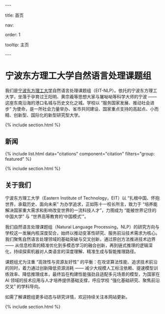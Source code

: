 \---

title: 首页

nav:

 order: 1

 tooltip: 主页

\---

# 宁波东方理工大学自然语言处理课题组

我们是[宁波东方理工大学](https://www.eitech.edu.cn/)自然语言处理课题组（EIT-NLP）。依托的宁波东方理工大学，坐落于孕育过王阳明、黄宗羲等思想大家与屠呦呦等科学大师的宁波 —— 这座东南沿海的港口名城与历史文化之城。学校以 “服务国家发展、推动社会进步” 为使命，是一所社会力量举办、省市共同建设、国家重点支持的高起点、小而精、创新型、国际化的新型研究型大学。

{% include section.html %}

## 新闻

{% include list.html data="citations" component="citation" filters="group: featured" %}

{% include section.html %}

## 关于我们

宁波东方理工大学（Eastern Institute of Technology，EIT）以 “扎根中国、怀抱世界，承载历史、面向未来” 为办学追求，正如陈十一校长所言，致力于 “培养能解决国家重大需求和影响改变世界的一流科技人才”，力图成为 “能被世界记住的中国大学” 与 “世界高等教育的‘中国模式’”。

我们自然语言处理课题组（Natural Language Processing，NLP）的研究方向与学校这一发展内核深度契合，始终以推动变革性研究、服务前沿技术需求为核心。我们聚焦自然语言处理领域的基础突破与交叉创新，通过原创方法推进技术边界 —— 从信息检索的精准优化到多模态学习的融合创新，再到链式推理的逻辑深化，持续探索机器对人类语言的深度理解、精准生成与智能推理路径。

课题组尤为注重 “高效性与资源友好性” 的平衡：在攻坚算法性能、追求技术前沿的同时，着力通过创新降低资源消耗 —— 减少大规模人工标注依赖、提速模型训练效率、降低推理成本，最终旨在构建性能强劲且适配多元场景的模型，为国家在 AI 领域的技术应用与人才培养提供基础支撑，呼应学校 “强化基础研究、聚焦前沿交叉” 的学科导向。

如需了解课题组更多动态与研究详情，欢迎持续关注本网站更新。

{% include section.html %}